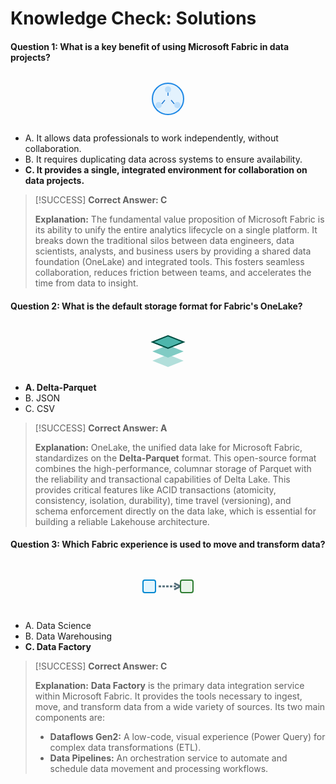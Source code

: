 # **Knowledge Check: Solutions**

#### **Question 1: What is a key benefit of using Microsoft Fabric in data projects?**

<div align="center">
<svg width="100" height="80" viewBox="0 0 100 80" fill="none" xmlns="http://www.w3.org/2000/svg">
<circle cx="50" cy="40" r="25" fill="#E3F2FD" stroke="#1E88E5" stroke-width="2"/>
<circle cx="50" cy="25" r="5" fill="#BBDEFB"/>
<circle cx="35" cy="50" r="5" fill="#BBDEFB"/>
<circle cx="65" cy="50" r="5" fill="#BBDEFB"/>
<path d="M50 30 L 50 35 M40 48 L 45 42 M60 48 L 55 42" stroke="#1976D2" stroke-width="1.5"/>
</svg>
</div>

*   A. It allows data professionals to work independently, without collaboration.
*   B. It requires duplicating data across systems to ensure availability.
*   **C. It provides a single, integrated environment for collaboration on data projects.**

> [!SUCCESS]
> **Correct Answer: C**
>
> **Explanation:** The fundamental value proposition of Microsoft Fabric is its ability to unify the entire analytics lifecycle on a single platform. It breaks down the traditional silos between data engineers, data scientists, analysts, and business users by providing a shared data foundation (OneLake) and integrated tools. This fosters seamless collaboration, reduces friction between teams, and accelerates the time from data to insight.

#### **Question 2: What is the default storage format for Fabric's OneLake?**

<div align="center">
<svg width="100" height="80" viewBox="0 0 100 80" fill="none" xmlns="http://www.w3.org/2000/svg">
<path d="M25 60 L 50 70 L 75 60 L 50 50 Z" fill="#B2DFDB"/>
<path d="M25 45 L 50 55 L 75 45 L 50 35 Z" fill="#80CBC4"/>
<path d="M25 30 L 50 40 L 75 30 L 50 20 Z" fill="#4DB6AC" stroke="#004D40" stroke-width="2"/>
</svg>
</div>

*   **A. Delta-Parquet**
*   B. JSON
*   C. CSV

> [!SUCCESS]
> **Correct Answer: A**
>
> **Explanation:** OneLake, the unified data lake for Microsoft Fabric, standardizes on the **Delta-Parquet** format. This open-source format combines the high-performance, columnar storage of Parquet with the reliability and transactional capabilities of Delta Lake. This provides critical features like ACID transactions (atomicity, consistency, isolation, durability), time travel (versioning), and schema enforcement directly on the data lake, which is essential for building a reliable Lakehouse architecture.


#### **Question 3: Which Fabric experience is used to move and transform data?**

<div align="center">
<svg width="100" height="80" viewBox="0 0 100 80" fill="none" xmlns="http://www.w3.org/2000/svg">
<rect x="10" y="30" width="20" height="20" rx="3" fill="#E1F5FE" stroke="#0288D1" stroke-width="2"/>
<path d="M35 40 L 65 40" stroke="#546E7A" stroke-width="3" stroke-dasharray="4 2"/>
<path d="M60 35 L 70 40 L 60 45" fill="none" stroke="#546E7A" stroke-width="3"/>
<rect x="70" y="30" width="20" height="20" rx="3" fill="#E8F5E9" stroke="#2E7D32" stroke-width="2"/>
</svg>
</div>

*   A. Data Science
*   B. Data Warehousing
*   **C. Data Factory**

> [!SUCCESS]
> **Correct Answer: C**
>
> **Explanation:** **Data Factory** is the primary data integration service within Microsoft Fabric. It provides the tools necessary to ingest, move, and transform data from a wide variety of sources. Its two main components are:
> *   **Dataflows Gen2:** A low-code, visual experience (Power Query) for complex data transformations (ETL).
> *   **Data Pipelines:** An orchestration service to automate and schedule data movement and processing workflows.

